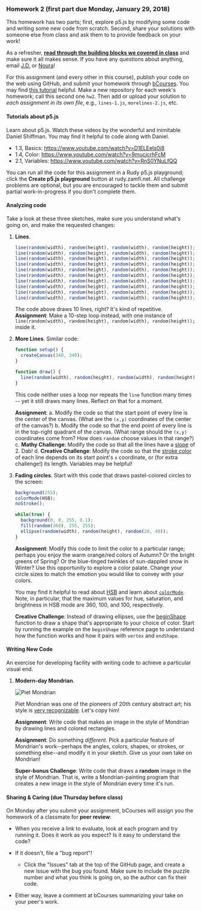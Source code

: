 ### Homework 2 (first part due Monday, January 29, 2018)

This homework has two parts; first, explore p5.js by modifying some code and writing some new code from scratch. Second, share your solutions with someone else from class and ask them to to provide feedback on your work!

As a refresher, [**read through the building blocks we covered in class**](../building-blocks-code.md) and make sure it all makes sense. If you have any questions about anything, email [J.D.](mailto:zamfi@berkeley.edu) or [Noura](mailto:noura@berkeley.edu)!

For this assignment (and every other in this course), publish your code on the web using GitHub, and submit your homework through [bCourses](https://bcourses.berkeley.edu/courses/1470326/assignments/7867752). You may find [this tutorial](http://github.com/zamfi/github-guide) helpful. Make a new repository for each week's homework; call this second one `hw2`. Then add or upload your solution to *each assignment in its own file*, e.g., `lines-1.js`, `morelines-2.js`, etc.

#### Tutorials about p5.js

Learn about p5.js. Watch these videos by the wonderful and inimitable Daniel Shiffman. You may find it helpful to code along with Daniel.

- 1.3, Basics: https://www.youtube.com/watch?v=D1ELEeIs0j8
- 1.4, Color: https://www.youtube.com/watch?v=9mucjcrhFcM
- 2.1, Variables: https://www.youtube.com/watch?v=RnS0YNuLfQQ

You can run all the code for this assignment in a Rudy p5.js playground; click the **Create p5.js playground** button at rudy.zamfi.net. All challenge problems are optional, but you are encouraged to tackle them and submit partial work-in-progress if you don't complete them.

#### Analyzing code

Take a look at these three sketches, make sure you understand what's going on, and make the requested changes:

1.  **Lines**.

    ```javascript
    line(random(width), random(height), random(width), random(height));
    line(random(width), random(height), random(width), random(height));
    line(random(width), random(height), random(width), random(height));
    line(random(width), random(height), random(width), random(height));
    line(random(width), random(height), random(width), random(height));
    line(random(width), random(height), random(width), random(height));
    line(random(width), random(height), random(width), random(height));
    line(random(width), random(height), random(width), random(height));
    line(random(width), random(height), random(width), random(height));
    line(random(width), random(height), random(width), random(height));
    ```

    The code above draws 10 lines, right? It's kind of repetitive. **Assignment**: Make a 10-step loop instead, with one instance of `line(random(width), random(height), random(width), random(height));` inside it. 
    
2.  **More Lines**. Similar code:

    ```javascript
    function setup() {
      createCanvas(340, 340);
    }

    function draw() {
      line(random(width), random(height), random(width), random(height));
    }
    ```
    
    This code neither uses a loop nor repeats the `line` function many times -- yet it still draws many lines. Reflect on that for a moment.
    
    **Assignment**:
    a.  Modify the code so that the start point of every line is the center of the canvas. (What are the `(x,y)` coordinates of the center of the canvas?)
    b.  Modify the code so that the end point of every line is in the top-right quadrant of the canvas. (What range should the `(x,y)` coordinates come from? How does `random` choose values in that range?)
    c.  **Mathy Challenge**: Modify the code so that all the lines have a [slope](https://en.wikipedia.org/wiki/Slope) of 2. Dab!
    d.  **Creative Challenge**: Modify the code so that the [stroke color](https://p5js.org/reference/#/p5/stroke) of each line depends on its start point's `x` coordinate, or (for extra challenge!) its length. Variables may be helpful!

3.  **Fading circles**. Start with this code that draws pastel-colored circles to the screen:

    ```javascript
    background(255);
    colorMode(HSB);
    noStroke();

    while(true) {
      background(0, 0, 255, 0.1);
      fill(random(360), 255, 255);
      ellipse(random(width), random(height), random(20, 40));
    }
    ```
    
    **Assignment**: Modify this code to limit the color to a particular range; perhaps you enjoy the warm orange/red colors of Autumn? Or the bright greens of Spring? Or the blue-tinged twinkles of sun-dappled snow in Winter? Use this opportunity to explore a color palate. Change your circle sizes to match the emotion you would like to convey with your colors.
    
    You may find it helpful to read about [HSB](https://learnui.design/blog/the-hsb-color-system-practicioners-primer.html) and learn about [`colorMode`](https://p5js.org/reference/#/p5/colorMode). Note, in particular, that the maximum values for hue, saturation, and brightness in HSB mode are 360, 100, and 100, respectively.

    **Creative Challenge**: Instead of drawing ellipses, use the [beginShape](https://p5js.org/reference/#/p5/beginShape) function to draw a shape that's appropriate to your choice of color. Start by running the example on the `beginShape` reference page to understand how the function works and how it pairs with `vertex` and `endShape`.
    
#### Writing New Code

An exercise for developing facility with writing code to achieve a particular visual end.

1.  **Modern-day Mondrian**. 

    ![Piet Mondrian](https://upload.wikimedia.org/wikipedia/commons/4/47/Piet_Mondriaan_-_03.jpg)

    Piet Mondrian was one of the pioneers of 20th century abstract art; his style is [very recognizable](https://www.google.com/search?q=mondrian&client=safari&rls=en&tbm=isch&tbas=0&source=lnt&sa=X&ved=0ahUKEwjonc6SufTYAhWN0YMKHYtoCJsQpwUIIA&biw=1362&bih=940&dpr=2#imgrc=_). Let's copy him!
    
    **Assignment**: Write code that makes an image in the style of Mondrian by drawing lines and colored rectangles.

    **Assignment**: Do something *different*. Pick a particular feature of Mondrian's work--perhaps the angles, colors, shapes, or strokes, or something else--and modify it in your sketch. Give us your own take on Mondrian!

    **Super-bonus Challenge**: Write code that draws a **random** image in the style of Mondrian. That is, write a Mondrian-painting program that creates a new image in the style of Mondrian every time it's run.
    

#### Sharing & Caring (due Thursday before class)

On Monday after you submit your assignment, bCourses will assign you the homework of a classmate for **peer review**:

- When you receive a link to evaluate, look at each program and try running it. Does it work as you expect? Is it easy to understand the code?

- If it doesn't, file a "bug report"!
  - Click the "Issues" tab at the top of the GitHub page, and create a new issue with the bug you found. Make sure to include the puzzle number and what you think is going on, so the author can fix their code.

- Either way, leave a comment at bCourses summarizing your take on your peer's work.
